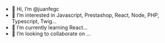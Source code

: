 - 👋 Hi, I’m @juanfegc
- 👀 I’m interested in Javascript, Prestashop, React, Node, PHP, Typescript, Twig...
- 🌱 I’m currently learning React...
- 💞️ I’m looking to collaborate on ...


<!---
juanfegc/juanfegc is a ✨ special ✨ repository because its `README.md` (this file) appears on your GitHub profile.
You can click the Preview link to take a look at your changes.
--->
